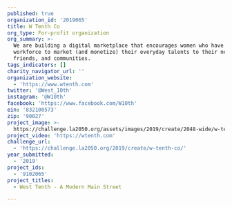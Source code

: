 ```yaml
---
published: true
organization_id: '2019065'
title: W Tenth Co
org_type: For-profit organization
org_summary: >-
  We are building a digital marketplace that encourages women who have left the
  workforce to market (and monetize) their everyday talents to their neighbors,
  friends, and communities.
tags_indicators: []
charity_navigator_url: ''
organization_website:
  - 'https://www.wtenth.com'
twitter: '@West_10th'
instagram: '@W10th'
facebook: 'https://www.facebook.com/W10th'
ein: '832100573'
zip: '90027'
project_image: >-
  https://challenge.la2050.org/assets/images/2019/create/2048-wide/w-tenth-co.jpg
project_video: 'https://wtenth.com'
challenge_url:
  - 'https://challenge.la2050.org/2019/create/w-tenth-co/'
year_submitted:
  - '2019'
project_ids:
  - '9102065'
project_titles:
  - West Tenth - A Modern Main Street

---
```

